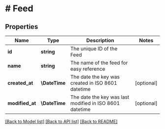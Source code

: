 # # Feed

## Properties

| Name            | Type          | Description                                             | Notes      |
| --------------- | ------------- | ------------------------------------------------------- | ---------- |
| **id**          | **string**    | The unique ID of the Feed                               |
| **name**        | **string**    | The name of the feed for easy reference                 |
| **created_at**  | **\DateTime** | The date the key was created in ISO 8601 datetime       | [optional] |
| **modified_at** | **\DateTime** | The date the key was last modified in ISO 8601 datetime | [optional] |

[[Back to Model list]](../../README.md#models) [[Back to API list]](../../README.md#endpoints) [[Back to README]](../../README.md)
